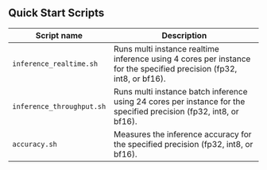<!--- 40. Quick Start Scripts -->
## Quick Start Scripts

| Script name | Description |
|-------------|-------------|
| `inference_realtime.sh` | Runs multi instance realtime inference using 4 cores per instance for the specified precision (fp32, int8, or bf16). |
| `inference_throughput.sh` | Runs multi instance batch inference using 24 cores per instance for the specified precision (fp32, int8, or bf16). |
| `accuracy.sh` | Measures the inference accuracy for the specified precision (fp32, int8, or bf16). |
